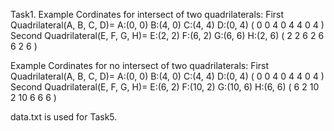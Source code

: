 Task1. 
Example Cordinates for intersect of two quadrilaterals: 
First Quadrilateral(A, B, C, D)= A:(0, 0) B:(4, 0) C:(4, 4) D:(0, 4)   ( 0 0 4 0 4 4 0 4 )
Second Quadrilateral(E, F, G, H)= E:(2, 2) F:(6, 2) G:(6, 6) H:(2, 6)  ( 2 2 6 2 6 6 2 6 )

Example Cordinates for no intersect of two quadrilaterals: 
First Quadrilateral(A, B, C, D)= A:(0, 0) B:(4, 0) C:(4, 4) D:(0, 4)    ( 0 0 4 0 4 4 0 4 )
Second Quadrilateral(E, F, G, H)= E:(6, 2) F:(10, 2) G:(10, 6) H:(6, 6) ( 6 2 10 2 10 6 6 6 )

data.txt is used for Task5.
 
